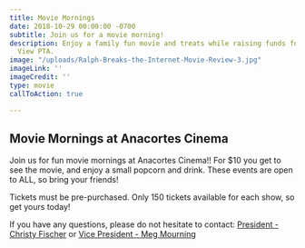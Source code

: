 ```yaml
---
title: Movie Mornings
date: 2018-10-29 00:00:00 -0700
subtitle: Join us for a movie morning!
description: Enjoy a family fun movie and treats while raising funds for the Island
  View PTA.
image: "/uploads/Ralph-Breaks-the-Internet-Movie-Review-3.jpg"
imageLink: ''
imageCredit: ''
type: movie
callToAction: true

---
```

## Movie Mornings at Anacortes Cinema

Join us for fun movie mornings at Anacortes Cinema!! For $10 you get to see the movie, and enjoy a small popcorn and drink. These events are open to ALL, so bring your friends!

Tickets must be pre-purchased. Only 150 tickets available for each show, so get yours today!

If you have any questions, please do not hesitate to contact: [President - Christy Fischer](mailto:president@islandviewpta.org) or [Vice President - Meg Mourning](mailto:vicepresident@islandviewpta.org)